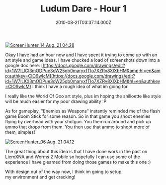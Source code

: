 ﻿---
coverImage: /images/fallback-post-header.png
date: "2010-08-21T03:37:14.000Z"
tags:
  - boomstick
  - design
  - flash
  - idea
  - liero
  - ludum
  - worms
title: Ludum Dare - Hour 1
oldUrl: /48-hours-later/ludum-dare-hour-1
---

[![](https://www.mikecann.blog/wp-content/uploads/2010/08/ScreenHunter_14-Aug.-21-04.28-1024x458.gif "ScreenHunter_14 Aug. 21 04.28")](https://www.mikecann.blog/wp-content/uploads/2010/08/ScreenHunter_14-Aug.-21-04.28.gif)

Okay I have had an hour now and I have spent it trying to come up with an art style and game ideas. I have chucked a load of screenshots down into a google doc here: [https://docs.google.com/drawings/edit?id=1W7ILlCI3mODPue3oW25gb0maryxfTIo7XZRv8XlXbHM&amp;hl=en&amp;authkey=CIO9wIcM](https://docs.google.com/drawings/edit?id=1W7ILlCI3mODPue3oW25gb0maryxfTIo7XZRv8XlXbHM&hl=en&authkey=CIO9wIcM) I think I have a rough idea of what im going for.

<!-- more -->

I really like the World Of Goo art style, plus im hoping the shilloette like style will be much easier for my poor drawing ability :P

As for gameplay, "Enemies as Weapons" instantly reminded me of the flash game Boom Stick for some reason. So in that game you shoot enemies flying by overhead with your shotgun. You then run around and pick up ammo that drops from them. You then use that ammo to shoot more of them, simples!

[![](https://www.mikecann.blog/wp-content/uploads/2010/08/ScreenHunter_06-Aug.-21-04.12.gif "ScreenHunter_06 Aug. 21 04.12")](https://www.mikecann.blog/wp-content/uploads/2010/08/ScreenHunter_06-Aug.-21-04.12.gif)

The great thing about this idea is that I have done work in the past on LieroXNA and Worms 2 Mobile so hopefully I can use some of the experience I have gleamed from doing those games to make this one :)

With design out of the way now, I think im going to setup my environment and get cracking!
